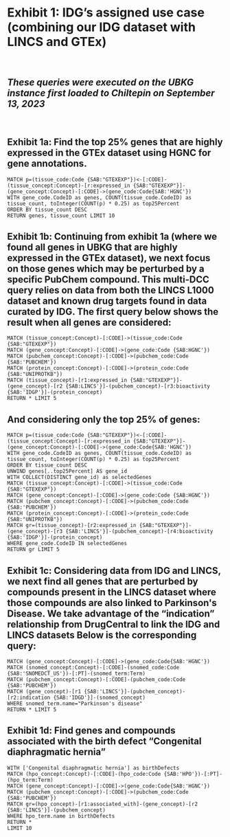 
<h1><strong>Exhibit 1: IDG’s assigned use case (combining our IDG dataset with LINCS and GTEx)</strong></h1>
<br />
<h2><i>These queries were executed on the UBKG instance first loaded to Chiltepin on September 13, 2023</i></h2>

<br />

<h2>Exhibit 1a: Find the top 25% genes that are highly expressed in the GTEx <tissue> dataset using HGNC for gene annotations.</h2>

````
MATCH p=(tissue_code:Code {SAB:"GTEXEXP"})<-[:CODE]-(tissue_concept:Concept)-[r:expressed_in {SAB:"GTEXEXP"}]-(gene_concept:Concept)-[:CODE]->(gene_code:Code{SAB:'HGNC'})
WITH gene_code.CodeID as genes, COUNT(tissue_code.CodeID) as tissue_count, toInteger(COUNT(p) * 0.25) as top25Percent
ORDER BY tissue_count DESC
RETURN genes, tissue_count LIMIT 10
````

<h2>Exhibit 1b: Continuing from exhibit 1a (where we found all genes in UBKG that are highly expressed in the GTEx <tissue> dataset), we next focus on those genes which may be perturbed by a specific PubChem compound.  This multi-DCC query relies on data from  both the LINCS L1000 dataset and known drug targets found in data curated by IDG.
The first query below shows the result when all genes are considered:
</h2>

````
MATCH (tissue_concept:Concept)-[:CODE]->(tissue_code:Code {SAB:"GTEXEXP"})
MATCH (gene_concept:Concept)-[:CODE]->(gene_code:Code {SAB:HGNC'})
MATCH (pubchem_concept:Concept)-[:CODE]->(pubchem_code:Code {SAB:'PUBCHEM'})
MATCH (protein_concept:Concept)-[:CODE]->(protein_code:Code {SAB:"UNIPROTKB"})
MATCH (tissue_concept)-[r1:expressed_in {SAB:"GTEXEXP"}]-(gene_concept)-[r2 {SAB:LINCS'}]-(pubchem_concept)-[r3:bioactivity {SAB:'IDGP'}]-(protein_concept)
RETURN * LIMIT 5
````

<h2>And considering only the top 25% of genes:</h2>


````
MATCH p=(tissue_code:Code {SAB:"GTEXEXP"})<-[:CODE]-(tissue_concept:Concept)-[r:expressed_in {SAB:"GTEXEXP"}]-(gene_concept:Concept)-[:CODE]->(gene_code:Code{SAB:'HGNC'})
WITH gene_code.CodeID as genes, COUNT(tissue_code.CodeID) as tissue_count, toInteger(COUNT(p) * 0.25) as top25Percent
ORDER BY tissue_count DESC
UNWIND genes[..top25Percent] AS gene_id
WITH COLLECT(DISTINCT gene_id) as selectedGenes
MATCH (tissue_concept:Concept)-[:CODE]->(tissue_code:Code {SAB:"GTEXEXP"})
MATCH (gene_concept:Concept)-[:CODE]->(gene_code:Code {SAB:HGNC'})
MATCH (pubchem_concept:Concept)-[:CODE]->(pubchem_code:Code {SAB:'PUBCHEM'})
MATCH (protein_concept:Concept)-[:CODE]->(protein_code:Code {SAB:"UNIPROTKB"})
MATCH gr=(tissue_concept)-[r2:expressed_in {SAB:"GTEXEXP"}]-(gene_concept)-[r3 {SAB:'LINCS'}]-(pubchem_concept)-[r4:bioactivity {SAB:'IDGP'}]-(protein_concept)
WHERE gene_code.CodeID IN selectedGenes
RETURN gr LIMIT 5
````

<h2>Exhibit 1c: Considering data from IDG and LINCS, we next find all genes that are perturbed by compounds present in the LINCS dataset where those compounds are also linked to Parkinson's Disease.  We take advantage of the “indication” relationship from DrugCentral to link the IDG and LINCS datasets  Below is the corresponding query:</h2>

````
MATCH (gene_concept:Concept)-[:CODE]->(gene_code:Code{SAB:'HGNC'})
MATCH (snomed_concept:Concept)-[:CODE]-(snomed_code:Code {SAB:'SNOMEDCT_US'})-[:PT]-(snomed_term:Term)
MATCH (pubchem_concept:Concept)-[:CODE]-(pubchem_code:Code {SAB:'PUBCHEM'})
MATCH (gene_concept)-[r1 {SAB:'LINCS'}]-(pubchem_concept)-[r2:indication {SAB:'IDGD'}]-(snomed_concept)
WHERE snomed_term.name="Parkinson's disease"
RETURN * LIMIT 5
````

<h2>Exhibit 1d: Find genes and compounds associated with the birth defect “Congenital diaphragmatic hernia”</h2>

````
WITH ['Congenital diaphragmatic hernia'] as birthDefects
MATCH (hpo_concept:Concept)-[:CODE]-(hpo_code:Code {SAB:'HPO'})-[:PT]-(hpo_term:Term)
MATCH (gene_concept:Concept)-[:CODE]->(gene_code:Code{SAB:'HGNC'})
MATCH (pubchem_concept:Concept)-[:CODE]->(pubchem_code:Code {SAB:'PUBCHEM'})
MATCH gr=(hpo_concept)-[r1:associated_with]-(gene_concept)-[r2 {SAB:'LINCS'}]-(pubchem_concept)
WHERE hpo_term.name in birthDefects
RETURN *
LIMIT 10

````




